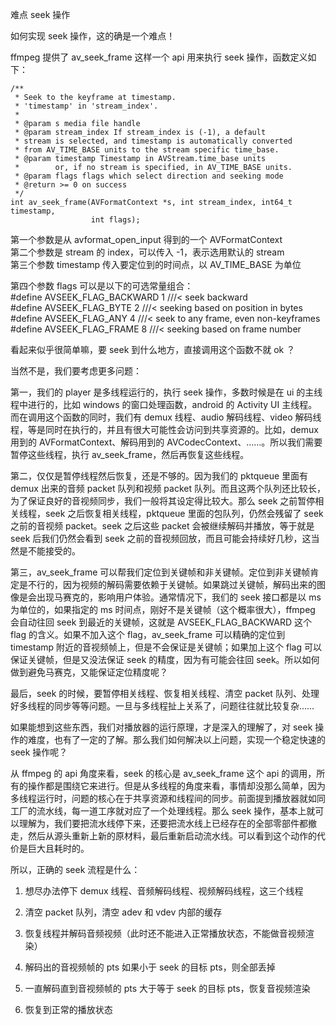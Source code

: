 难点 seek 操作


如何实现 seek 操作，这的确是一个难点！

ffmpeg 提供了 av_seek_frame 这样一个 api 用来执行 seek 操作，函数定义如下：

    /**
     * Seek to the keyframe at timestamp.
     * 'timestamp' in 'stream_index'.
     *
     * @param s media file handle
     * @param stream_index If stream_index is (-1), a default
     * stream is selected, and timestamp is automatically converted
     * from AV_TIME_BASE units to the stream specific time_base.
     * @param timestamp Timestamp in AVStream.time_base units
     *        or, if no stream is specified, in AV_TIME_BASE units.
     * @param flags flags which select direction and seeking mode
     * @return >= 0 on success
     */
    int av_seek_frame(AVFormatContext *s, int stream_index, int64_t timestamp,
                      int flags);

第一个参数是从 avformat_open_input 得到的一个 AVFormatContext  
第二个参数是 stream 的 index，可以传入 -1，表示选用默认的 stream  
第三个参数 timestamp 传入要定位到的时间点，以 AV_TIME_BASE 为单位  

第四个参数 flags 可以是以下的可选常量组合：  
#define AVSEEK_FLAG_BACKWARD 1 ///< seek backward  
#define AVSEEK_FLAG_BYTE     2 ///< seeking based on position in bytes  
#define AVSEEK_FLAG_ANY      4 ///< seek to any frame, even non-keyframes  
#define AVSEEK_FLAG_FRAME    8 ///< seeking based on frame number  

看起来似乎很简单嘛，要 seek 到什么地方，直接调用这个函数不就 ok ？

当然不是，我们要考虑更多问题：

第一，我们的 player 是多线程运行的，执行 seek 操作，多数时候是在 ui 的主线程中进行的，比如 windows 的窗口处理函数，android 的 Activity UI 主线程。而在调用这个函数的同时，我们有 demux 线程、audio 解码线程、video 解码线程，等是同时在执行的，并且有很大可能性会访问到共享资源的。比如，demux 用到的 AVFormatContext、解码用到的 AVCodecContext、……。所以我们需要暂停这些线程，执行 av_seek_frame，然后再恢复这些线程。

第二，仅仅是暂停线程然后恢复，还是不够的。因为我们的 pktqueue 里面有 demux 出来的音频 packet 队列和视频 packet 队列。而且这两个队列还比较长，为了保证良好的音视频同步，我们一般将其设定得比较大。那么 seek 之前暂停相关线程，seek 之后恢复相关线程，pktqueue 里面的包队列，仍然会残留了 seek 之前的音视频 packet。seek 之后这些 packet 会被继续解码并播放，等于就是 seek 后我们仍然会看到 seek 之前的音视频回放，而且可能会持续好几秒，这当然是不能接受的。

第三，av_seek_frame 可以帮我们定位到关键帧和非关键帧。定位到非关键帧肯定是不行的，因为视频的解码需要依赖于关键帧。如果跳过关键帧，解码出来的图像是会出现马赛克的，影响用户体验。通常情况下，我们的 seek 接口都是以 ms 为单位的，如果指定的 ms 时间点，刚好不是关键帧（这个概率很大），ffmpeg 会自动往回 seek 到最近的关键帧，这就是 AVSEEK_FLAG_BACKWARD 这个 flag 的含义。如果不加入这个 flag，av_seek_frame 可以精确的定位到 timestamp 附近的音视频帧上，但是不会保证是关键帧；如果加上这个 flag 可以保证关键帧，但是又没法保证 seek 的精度，因为有可能会往回 seek。所以如何做到避免马赛克，又能保证定位精度呢？

最后，seek 的时候，要暂停相关线程、恢复相关线程、清空 packet 队列、处理好多线程的同步等等问题。一旦与多线程扯上关系了，问题往往就比较复杂……


如果能想到这些东西，我们对播放器的运行原理，才是深入的理解了，对 seek 操作的难度，也有了一定的了解。那么我们如何解决以上问题，实现一个稳定快速的 seek 操作呢？

从 ffmpeg 的 api 角度来看，seek 的核心是 av_seek_frame 这个 api 的调用，所有的操作都是围绕它来进行。但是从多线程的角度来看，事情却没那么简单，因为多线程运行时，问题的核心在于共享资源和线程间的同步。前面提到播放器就如同工厂的流水线，每一道工序就对应了一个处理线程。那么 seek 操作，基本上就可以理解为，我们要把流水线停下来，还要把流水线上已经存在的全部零部件都撤走，然后从源头重新上新的原材料，最后重新启动流水线。可以看到这个动作的代价是巨大且耗时的。


所以，正确的 seek 流程是什么：

1. 想尽办法停下 demux 线程、音频解码线程、视频解码线程，这三个线程

2. 清空 packet 队列，清空 adev 和 vdev 内部的缓存

3. 恢复线程并解码音频视频（此时还不能进入正常播放状态，不能做音视频渲染）

4. 解码出的音视频帧的 pts 如果小于 seek 的目标 pts，则全部丢掉

5. 一直解码直到音视频帧的 pts 大于等于 seek 的目标 pts，恢复音视频渲染

6. 恢复到正常的播放状态













